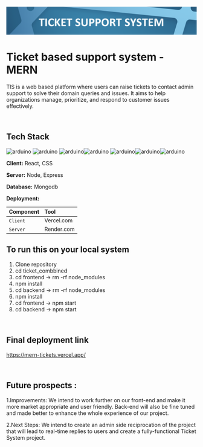 
![Header](./header.png)

# Ticket based support system - MERN
 
TIS is a web based platform where users can raise tickets to contact admin support to solve their domain queries and issues. It aims to help organizations manage, prioritize, and respond to customer issues effectively. 

<br>

## Tech Stack

<img src="https://cdn.worldvectorlogo.com/logos/react-2.svg" alt="arduino" width="40" height="40"/> <img src="https://cdn.worldvectorlogo.com/logos/mongodb-icon-1.svg" alt="arduino" width="40" height="40"/> <img src="https://cdn.worldvectorlogo.com/logos/nodejs-2.svg" alt="arduino" width="40" height="40"/><img src="https://cdn.worldvectorlogo.com/logos/css-3.svg" alt="arduino" width="40" height="40"/> <img src="https://miro.medium.com/v2/resize:fit:4800/format:webp/1*XP-mZOrIqX7OsFInN2ngRQ.png" alt="arduino" width="40" height="40"/><img src="https://intellyx.com/wp-content/uploads/2019/08/Render-cloud-intellyx-BC-logo-768x402.png" alt="arduino" width="40" height="40"/><img src="https://cdn.sanity.io/images/tlf1txkp/production/a5961132c3c4791c5c2b6a38aeff177bd7282c08-1200x675.png?w=1000&h=500&fm=webp" alt="arduino" width="40" height="40"/>
 
**Client:** React, CSS   

**Server:** Node, Express 

**Database:** Mongodb

**Deployment:** 

| Component | Tool     |
| :-------- | :------- | 
| `Client`  | Vercel.com |
| `Server`  | Render.com |


## To run this on your local system

1. Clone repository
2. cd ticket_combbined
3. cd frontend -> rm -rf node_modules
4. npm install
5. cd backend -> rm -rf node_modules
6. npm install
7. cd frontend -> npm start
8. cd backend -> npm start

<br>

## Final deployment link

https://mern-tickets.vercel.app/

<br>

## Future prospects :

1.Improvements: We intend to work further on our front-end and make it more market appropriate and user friendly. Back-end will also be fine tuned and made better to enhance the whole experience of our project.

2.Next Steps: We intend to create an admin side reciprocation of the project that will lead to real-time replies to users and create a fully-functional Ticket System project.


   





